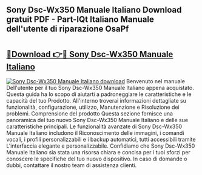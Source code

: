 ## Sony Dsc-Wx350 Manuale Italiano Download gratuit PDF - Part-IQt Italiano Manuale dell'utente di riparazione OsaPf

# <h2><a href="http://dfe9jh.blite.top/?on=Sony+Dsc-Wx350+Manuale+Italiano">🔗Download 👉🔴 Sony Dsc-Wx350 Manuale Italiano</a></h2>

[![Sony Dsc-Wx350 Manuale Italiano download](https://i.imgur.com/lujVjoI.png)](http://dfe9jh.blite.top/?on=Sony+Dsc-Wx350+Manuale+Italiano)
Benvenuto nel manuale Dell'utente per il tuo Sony Dsc-Wx350 Manuale Italiano appena acquistato. Questa guida ha lo scopo di aiutarti a padroneggiare le caratteristiche e le capacità del tuo Prodotto. All'interno troverai informazioni dettagliate su funzionalità, configurazione, utilizzo, Manutenzione e Risoluzione dei problemi. Comprensione del prodotto Questa sezione fornisce una panoramica del tuo nuovo Sony Dsc-Wx350 Manuale Italiano e delle sue caratteristiche principali. Le funzionalità avanzate di Sony Dsc-Wx350 Manuale Italiano includono il Riconoscimento delle immagini, i comandi vocali, i profili personalizzabili e i backup automatici, tutti accessibili tramite L'interfaccia elegante e personalizzabile. Confidiamo che Sony Dsc-Wx350 Manuale Italiano sia stata una risorsa chiara e concisa per i tuoi sforzi per conoscere le specifiche del tuo nuovo dispositivo. In caso di domande o dubbi, contattare il nostro team di assistenza clienti.

